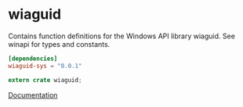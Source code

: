 # wiaguid #
Contains function definitions for the Windows API library wiaguid. See winapi for types and constants.

```toml
[dependencies]
wiaguid-sys = "0.0.1"
```

```rust
extern crate wiaguid;
```

[Documentation](https://retep998.github.io/doc/wiaguid/)
